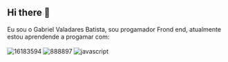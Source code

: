 ## Hi there 👋

Eu sou o Gabriel Valadares Batista, sou progamador Frond end, atualmente estou aprendende a progamar com:
<br>
<br>
![16183594](https://github.com/user-attachments/assets/01acec43-b97c-4aea-b148-ba67de6c0f81)
![888897](https://github.com/user-attachments/assets/0164f94d-03f2-443e-8a93-6a47d9ed1e99)
![javascript](https://github.com/user-attachments/assets/1a6ef288-65ba-4efd-a087-9b278a15d2c3)

<br>
<br>



